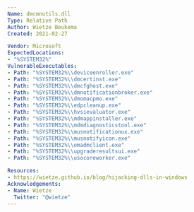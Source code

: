 ```yaml
---
Name: dmcmnutils.dll
Type: Relative Path
Author: Wietze Beukema
Created: 2021-02-27

Vendor: Microsoft
ExpectedLocations:
- "%SYSTEM32%"
VulnerableExecutables:
- Path: "%SYSTEM32%\\deviceenroller.exe"
- Path: "%SYSTEM32%\\dmcertinst.exe"
- Path: "%SYSTEM32%\\dmcfghost.exe"
- Path: "%SYSTEM32%\\dmnotificationbroker.exe"
- Path: "%SYSTEM32%\\dmomacpmo.exe"
- Path: "%SYSTEM32%\\edpcleanup.exe"
- Path: "%SYSTEM32%\\hvsievaluator.exe"
- Path: "%SYSTEM32%\\mdmappinstaller.exe"
- Path: "%SYSTEM32%\\mdmdiagnosticstool.exe"
- Path: "%SYSTEM32%\\musnotificationux.exe"
- Path: "%SYSTEM32%\\musnotifyicon.exe"
- Path: "%SYSTEM32%\\omadmclient.exe"
- Path: "%SYSTEM32%\\upgraderesultsui.exe"
- Path: "%SYSTEM32%\\usocoreworker.exe"

Resources:
- https://wietze.github.io/blog/hijacking-dlls-in-windows
Acknowledgements:
- Name: Wietze
  Twitter: "@wietze"
---
```

